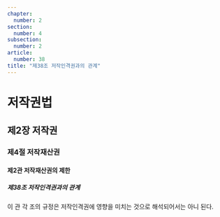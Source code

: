 ```yaml
---
chapter:
  number: 2
section:
  number: 4
subsection:
  number: 2
article:
  number: 38
title: "제38조 저작인격권과의 관계"
---
```

# 저작권법

## 제2장 저작권

### 제4절 저작재산권

#### 제2관 저작재산권의 제한

##### 제38조 저작인격권과의 관계

이 관 각 조의 규정은 저작인격권에 영향을 미치는 것으로 해석되어서는 아니 된다.
